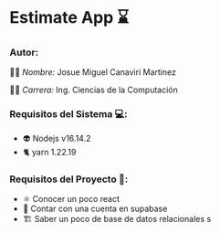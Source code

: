 # Estimate App ⌛

### Autor:
🧑‍🎓 *Nombre:* Josue Miguel Canaviri Martinez

🏃‍♂️ *Carrera:* Ing. Ciencias de la Computación

### Requisitos del Sistema 💻:
* 👽 Nodejs v16.14.2 
* 🐈 yarn 1.22.19 

### Requisitos del Proyecto 📓:
* ⚛️ Conocer un poco react
* 🤔 Contar con una cuenta en supabase
* 🏗️ Saber un poco de base de datos relacionales
s
